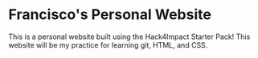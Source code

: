 # Francisco's Personal Website
This is a personal website built using the Hack4Impact Starter Pack!
This website will be my practice for learning git, HTML, and CSS.